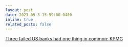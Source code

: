 ```yaml
---
layout: post
date: 2023-05-3 15:59:00-0400
inline: true
related_posts: false
---
```


[Three failed US banks had one thing in common: KPMG](https://www.ft.com/content/feb33914-493e-467c-b67e-28fcd1b3814d)
